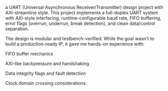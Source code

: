 a UART (Universal Asynchronous Receiver/Transmitter) design project with AXI-streamline style.
This project implements a full-duplex UART system with AXI-style interfacing, runtime-configurable baud rate, FIFO buffering, error flags (overrun, underrun, break detection), and clean data/control separation. 

The design is modular and testbench-verified. While the goal wasn't to build a production-ready IP, it gave me hands-on experience with:

FIFO buffer mechanics

AXI-like backpressure and handshaking

Data integrity flags and fault detection

Clock domain crossing considerations.

